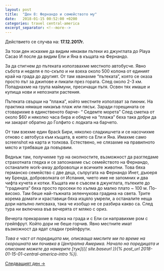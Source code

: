```yaml
---
layout: post
title:  "Ден 8: Фернандо и семейството му"
date:   2018-01-15 00:52:00 +0200
categories: travel central-america
excerpt_separator: <!--more-->
---
```


Действието се случва на: **17.12.2017г.**

За този ден искахме да видим някакви пътеки из джунглата до Playa Cacao И после да видим Ели и Яна в къщата на Фернандо.

<!--more-->

За да стигнем до пътеката използвахме местното автобусче. Явно събота и неделя е по-скъпо и ни взеха около 500 колона от единият край на града до другият. От там хванахме “пътеката”, която се оказа просто път за джипове и пикапи през гората. След около 2-3 км. Попаднахме на група маймуни, пресичащи пътя. Освен тях имаше и купища нови и непознати растения.

Пътеката свърши на “плажа”, който местните използват за пикник. На практика нямаше никакъв плаж или пясък. Заради горещината се стоварихме в единственото барче- “ Седемте морета” След сметка от около $60 и няколко часа бира и обядче на “плажа” беха така добри да ни закарат обратно до Голфито с лодката на барчето.

От там взехме един 6pack Бири, няколко сладкишчета и се насочихме отново с автобуса към къщата, в която са Ели и Яна. Имахме само screenshot на карта и толкова. Естествено, не слязахме на правилното място и трябваше да повървим.

Веднъж там, получихме тур на околностите, възможност да разгледаме страхотната гледка и се запознахме със семейството на Фернандо, останалите work-away доброволци и всичките животни. Това бяха германско семейство с две деца, съпругата на Фернандо Инет, дъюеря му Бренда, доброволката от Испания, чието име не запомних и два чифта кучета и котки. Къщата им е съвсем в джунглата, пътеките до “градината” бяха просто просеки по хълма до малко плато ~ 100 м. По-високо. Там беше най-тъжната зеленчукова градина на света. Трите корема домати и краставици бяха изцяло умрели, а останалите неща дори напълно липсваха, така че изобщо не се разбира какво са. След тура ни включиха във вечерята от мляко с ориз.

Вечерта прекарахме в парка на града и с Ели си направихме ром с грейпфрут. Който дори не беше горчив. Явно местните имат възможност да ядат сладки грейпфрути.

_Това е част от поредицата ми, описваща мислите ми по време на скорошната ми почивка в Централна Америка. Начало на поредицата и описание можете да намерите [тук]({{ site.baseurl }}{% post_url 2018-01-15-01-central-america-intro %})._

[Следващият ден ->]()

